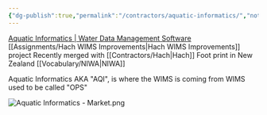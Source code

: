 ```yaml
---
{"dg-publish":true,"permalink":"/contractors/aquatic-informatics/","noteIcon":"","created":"2025-01-02T09:00:57.218-06:00"}
---
```


[Aquatic Informatics | Water Data Management Software](https://aquaticinformatics.com/)
[[Assignments/Hach WIMS Improvements\|Hach WIMS Improvements]] project
Recently merged with [[Contractors/Hach\|Hach]]
Foot print in New Zealand [[Vocabulary/NIWA\|NIWA]]

Aquatic Informatics AKA "AQI", is where the WIMS is coming from 
WIMS used to be called "OPS"


![Aquatic Informatics - Market.png](/img/user/Secondary/Images/Aquatic%20Informatics%20-%20Market.png)